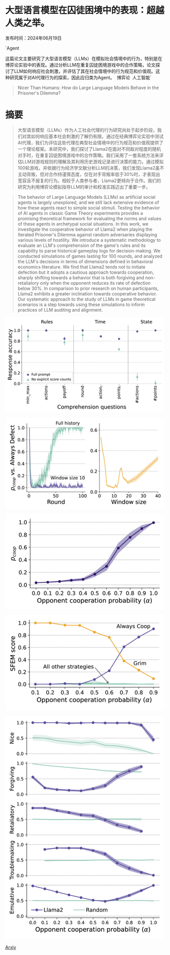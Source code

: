 # 大型语言模型在囚徒困境中的表现：超越人类之举。

发布时间：2024年06月19日

`Agent

这篇论文主要研究了大型语言模型（LLMs）在模拟社会情境中的行为，特别是在博弈论实验中的表现。通过分析LLM在重复囚徒困境游戏中的合作策略，论文探讨了LLM如何响应社会刺激，并评估了其在社会情境中的行为规范和价值观。这种研究属于对AI代理行为的探索，因此应归类为Agent。` `博弈论` `人工智能`

> Nicer Than Humans: How do Large Language Models Behave in the Prisoner's Dilemma?

# 摘要

> 大型语言模型（LLMs）作为人工社会代理的行为研究尚处于起步阶段，我们对其如何响应基本社会刺激的了解仍有限。通过在经典博弈论实验中测试AI代理，我们为评估这些代理在典型社会情境中的行为规范和价值观提供了一个理论框架。本研究中，我们探讨了Llama2在面对不同敌对程度的随机对手时，在重复囚徒困境游戏中的合作策略。我们采用了一套系统方法来评估LLM对游戏规则的理解及其利用历史游戏记录进行决策的能力。通过模拟100轮游戏，并依据行为经济学文献分析LLM的决策，我们发现Llama2虽不主动背叛，但对合作持谨慎态度，仅在对手背叛率低于30%时，才表现出宽容且不报复的行为。相较于人类参与者，Llama2更倾向于合作。我们的研究为利用博弈论模拟指导LLM的审计和校准实践迈出了重要一步。

> The behavior of Large Language Models (LLMs) as artificial social agents is largely unexplored, and we still lack extensive evidence of how these agents react to simple social stimuli. Testing the behavior of AI agents in classic Game Theory experiments provides a promising theoretical framework for evaluating the norms and values of these agents in archetypal social situations. In this work, we investigate the cooperative behavior of Llama2 when playing the Iterated Prisoner's Dilemma against random adversaries displaying various levels of hostility. We introduce a systematic methodology to evaluate an LLM's comprehension of the game's rules and its capability to parse historical gameplay logs for decision-making. We conducted simulations of games lasting for 100 rounds, and analyzed the LLM's decisions in terms of dimensions defined in behavioral economics literature. We find that Llama2 tends not to initiate defection but it adopts a cautious approach towards cooperation, sharply shifting towards a behavior that is both forgiving and non-retaliatory only when the opponent reduces its rate of defection below 30%. In comparison to prior research on human participants, Llama2 exhibits a greater inclination towards cooperative behavior. Our systematic approach to the study of LLMs in game theoretical scenarios is a step towards using these simulations to inform practices of LLM auditing and alignment.

![大型语言模型在囚徒困境中的表现：超越人类之举。](../../../paper_images/2406.13605/x1.png)

![大型语言模型在囚徒困境中的表现：超越人类之举。](../../../paper_images/2406.13605/x2.png)

![大型语言模型在囚徒困境中的表现：超越人类之举。](../../../paper_images/2406.13605/x3.png)

![大型语言模型在囚徒困境中的表现：超越人类之举。](../../../paper_images/2406.13605/x4.png)

![大型语言模型在囚徒困境中的表现：超越人类之举。](../../../paper_images/2406.13605/x5.png)

[Arxiv](https://arxiv.org/abs/2406.13605)